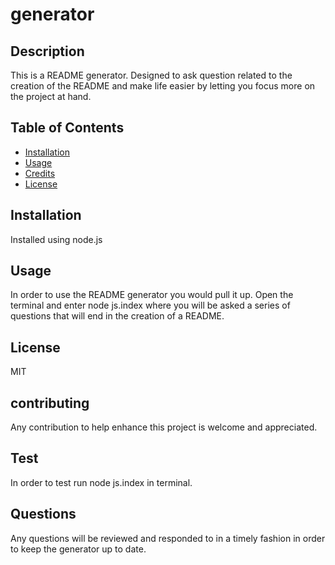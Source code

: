 #  generator

## Description

 This is a README generator. Designed to ask question related to the creation of the README and make life easier by letting you focus more on the project at hand.

## Table of Contents 

- [Installation](#installation)
- [Usage](#usage)
- [Credits](#credits)
- [License](#license)

## Installation

 Installed using node.js

## Usage

 In order to use the README generator you would pull it up. Open the terminal and enter node js.index where you will be asked a series of questions that will end in the creation of a README.


## License

MIT

## contributing

Any contribution to help enhance this project is welcome and appreciated.

## Test

 In order to test run node js.index in terminal.

## Questions

Any questions will be reviewed and responded to in a timely fashion in order to keep the generator up to date.

